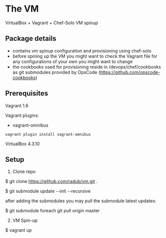 # The VM

VirtualBox + Vagrant + Chef-Solo VM spinup

## Package details

- contains vm spinup configuration and provisioning using chef-solo
- before spining up the VM you might want to check the Vagrant file for any configurations of your own you might want to change
- the cookbooks used for provisioning reside in /devops/chef/cookbooks as git submodules provided by OpsCode (https://github.com/opscode-cookbooks)

## Prerequisites

Vagrant 1.6

Vagrant plugins:
- vagrant-omnibus
```
vagrant plugin install vagrant-omnibus
```

VirtualBox 4.3.10

## Setup

1. Clone repo
  
  $ git clone https://github.com/radub/vm.git .
  
  $ git submodule update --init --recursive
  
  after adding the submodules you may pull the submodule latest updates:
  
  $ git submodule foreach git pull origin master

2. VM Spin-up
  
  $ vagrant up
